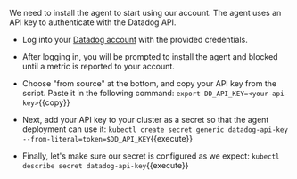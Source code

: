 We need to install the agent to start using our account. The agent uses an API key to authenticate with the Datadog API.

* Log into your [Datadog account](https://app.datadoghq.com) with the provided credentials. 
* After logging in, you will be prompted to install the agent and blocked until a metric is reported to your account.

* Choose "from source" at the bottom, and copy your API key from the script. Paste it in the following command:
`export DD_API_KEY=<your-api-key>`{{copy}}

* Next, add your API key to your cluster as a secret so that the agent deployment can use it:
`kubectl create secret generic datadog-api-key --from-literal=token=$DD_API_KEY`{{execute}}

* Finally, let's make sure our secret is configured as we expect:
`kubectl describe secret datadog-api-key`{{execute}}
